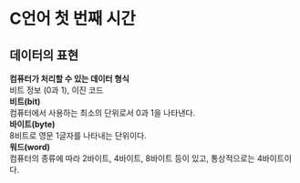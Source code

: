 C언어 첫 번째 시간
===

데이터의 표현
---
__컴퓨터가 처리할 수 있는 데이터 형식__  
비트 정보 (0과 1), 이진 코드    
__비트(bit)__  
컴퓨터에서 사용하는 최소의 단위로서 0과 1을 나타낸다.    
__바이트(byte)__  
8비트로 영문 1글자를 나타내는 단위이다.    
__워드(word)__  
컴퓨터의 종류에 따라 2바이트, 4바이트, 8바이트 등이 있고, 통상적으로는 4바이트이다.    

